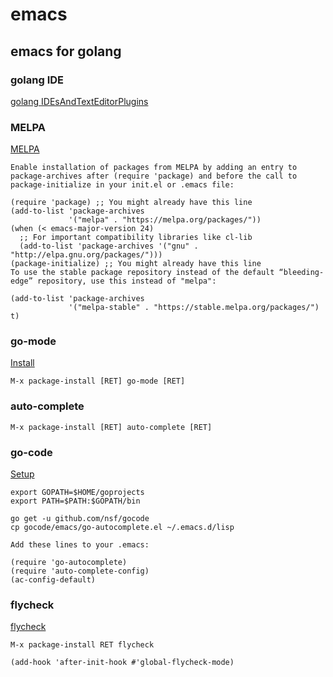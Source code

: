 # emacs

## emacs for golang

### golang IDE

[golang IDEsAndTextEditorPlugins](https://github.com/golang/go/wiki/IDEsAndTextEditorPlugins)

### MELPA

[MELPA](https://melpa.org/#/getting-started)
```
Enable installation of packages from MELPA by adding an entry to package-archives after (require 'package) and before the call to package-initialize in your init.el or .emacs file:

(require 'package) ;; You might already have this line
(add-to-list 'package-archives
             '("melpa" . "https://melpa.org/packages/"))
(when (< emacs-major-version 24)
  ;; For important compatibility libraries like cl-lib
  (add-to-list 'package-archives '("gnu" . "http://elpa.gnu.org/packages/")))
(package-initialize) ;; You might already have this line
To use the stable package repository instead of the default “bleeding-edge” repository, use this instead of "melpa":

(add-to-list 'package-archives
             '("melpa-stable" . "https://stable.melpa.org/packages/") t)
```

### go-mode

[Install](https://github.com/dominikh/go-mode.el#installation)
```
M-x package-install [RET] go-mode [RET]
```

### auto-complete

```
M-x package-install [RET] auto-complete [RET]
```

### go-code

[Setup](https://github.com/nsf/gocode#setup)

```
export GOPATH=$HOME/goprojects
export PATH=$PATH:$GOPATH/bin

go get -u github.com/nsf/gocode
cp gocode/emacs/go-autocomplete.el ~/.emacs.d/lisp

Add these lines to your .emacs:

(require 'go-autocomplete)
(require 'auto-complete-config)
(ac-config-default)
```

### flycheck

[flycheck](https://github.com/flycheck/flycheck)

```
M-x package-install RET flycheck

(add-hook 'after-init-hook #'global-flycheck-mode)
```
